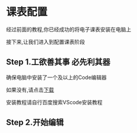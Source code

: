 # 课表配置

经过前面的教程,你已经成功的将电子课表安装在电脑上

接下来,让我们进入到配置课表阶段

## Step 1.工欲善其事 必先利其器
确保电脑中安装了一个及以上的Code编辑器

如果没有,请点击[下载](https://vscode.download.prss.microsoft.com/dbazure/download/stable/6f17636121051a53c88d3e605c491d22af2ba755/VSCodeUserSetup-x64-1.103.2.exe)

安装教程请自行百度搜索VScode安装教程

## Step 2.开始编辑




